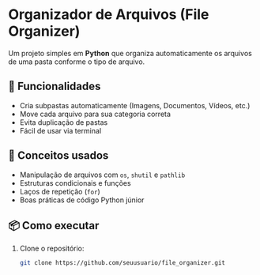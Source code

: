 #  Organizador de Arquivos (File Organizer)

Um projeto simples em **Python** que organiza automaticamente os arquivos de uma pasta conforme o tipo de arquivo.

## 🚀 Funcionalidades
- Cria subpastas automaticamente (Imagens, Documentos, Vídeos, etc.)
- Move cada arquivo para sua categoria correta
- Evita duplicação de pastas
- Fácil de usar via terminal

## 🧠 Conceitos usados
- Manipulação de arquivos com `os`, `shutil` e `pathlib`
- Estruturas condicionais e funções
- Laços de repetição (`for`)
- Boas práticas de código Python júnior

## 📦 Como executar
1. Clone o repositório:
   ```bash
   git clone https://github.com/seuusuario/file_organizer.git
